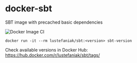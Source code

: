 # docker-sbt
SBT image with precached basic dependencies

![Docker Image CI](https://github.com/lustefaniak/docker-sbt/workflows/Docker%20Image%20CI/badge.svg)

```
docker run -it --rm lustefaniak/sbt:<version> sbt-version
```

Check available versions in Docker Hub: https://hub.docker.com/r/lustefaniak/sbt/tags/
